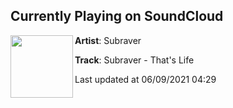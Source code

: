 ## Currently Playing on SoundCloud

[<img align="left" width="100" src="https://i1.sndcdn.com/artworks-000438026667-zpznrt-t500x500.jpg">](https://soundcloud.com/subraver/subraver-thats-life)

**Artist**: Subraver 

**Track**: Subraver - That's Life

Last updated at 06/09/2021 04:29
